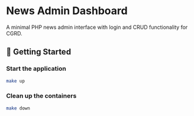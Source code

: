 # News Admin Dashboard

A minimal PHP news admin interface with login and CRUD functionality for CGRD.

## 🚀 Getting Started

### Start the application

```sh
make up
```

### Clean up the containers

```sh
make down
```
